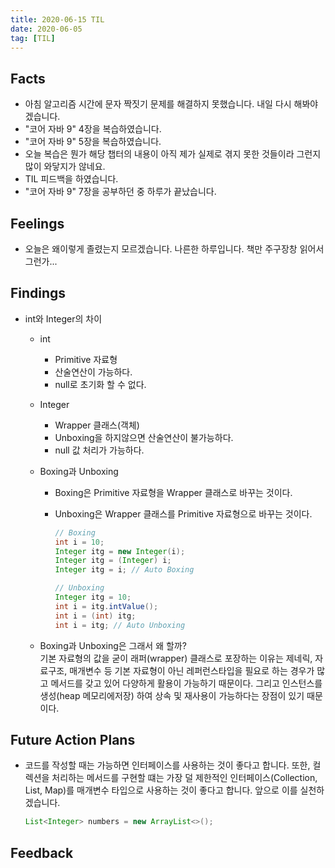 ```yaml
---
title: 2020-06-15 TIL
date: 2020-06-05
tag: [TIL]
---
```


<!-- Todo  -->
<!-- 코어자바9 4장 정리 -->
<!-- 코어자바9 복습 -->

## Facts

- 아침 알고리즘 시간에 문자 짝짓기 문제를 해결하지 못했습니다. 내일 다시 해봐야겠습니다.
- "코어 자바 9" 4장을 복습하였습니다.
- "코어 자바 9" 5장을 복습하였습니다.
- 오늘 복습은 뭔가 해당 챕터의 내용이 아직 제가 실제로 겪지 못한 것들이라 그런지 많이 와닿지가 않네요.
- TIL 피드백을 하였습니다.
- "코어 자바 9" 7장을 공부하던 중 하루가 끝났습니다.

## Feelings

- 오늘은 왜이렇게 졸렸는지 모르겠습니다. 나른한 하루입니다. 책만 주구장창 읽어서 그런가...

## Findings

- int와 Integer의 차이  
  - int
    - Primitive 자료형
    - 산술연산이 가능하다.
    - null로 초기화 할 수 없다.  
  - Integer
    - Wrapper 클래스(객체)
    - Unboxing을 하지않으면 산술연산이 불가능하다.
    - null 값 처리가 가능하다.
  - Boxing과 Unboxing
    - Boxing은 Primitive 자료형을 Wrapper 클래스로 바꾸는 것이다.
    - Unboxing은 Wrapper 클래스를 Primitive 자료형으로 바꾸는 것이다.

      ```java
      // Boxing
      int i = 10;
      Integer itg = new Integer(i);
      Integer itg = (Integer) i;
      Integer itg = i; // Auto Boxing

      // Unboxing
      Integer itg = 10;
      int i = itg.intValue();
      int i = (int) itg;
      int i = itg; // Auto Unboxing
      ```

  - Boxing과 Unboxing은 그래서 왜 할까?  
    기본 자료형의 값을 굳이 래퍼(wrapper) 클래스로 포장하는 이유는 제네릭, 자료구조, 매개변수 등 기본 자료형이 아닌 레퍼런스타입을 필요로 하는 경우가 많고 메서드를 갖고 있어 다양하게 활용이 가능하기 때문이다. 그리고 인스턴스를 생성(heap 메모리에저장) 하여 상속 및 재사용이 가능하다는 장점이 있기 때문이다.

## Future Action Plans

- 코드를 작성할 때는 가능하면 인터페이스를 사용하는 것이 좋다고 합니다. 또한, 컬렉션을 처리하는 메서드를 구현할 떄는 가장 덜 제한적인 인터페이스(Collection, List, Map)를 매개변수 타입으로 사용하는 것이 좋다고 합니다. 앞으로 이를 실천하겠습니다.

    ```java
    List<Integer> numbers = new ArrayList<>();
    ```

## Feedback
